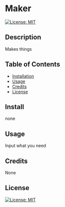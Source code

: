 # Maker
[![License: MIT](https://img.shields.io/badge/License-MIT-yellow.svg)](https://opensource.org/licenses/MIT)
## Description
Makes things
## Table of Contents
- [Installation](#install)
- [Usage](#usage)
- [Credits](#credits)
- [License](#license)
## Install
none
## Usage
Input what you need
## Credits
None
## License

[![License: MIT](https://img.shields.io/badge/License-MIT-yellow.svg)](https://opensource.org/licenses/MIT)

